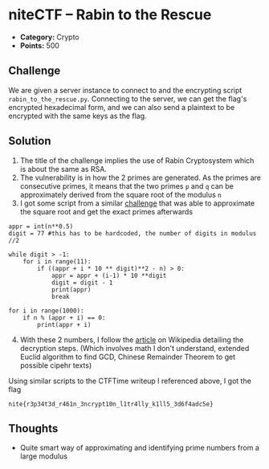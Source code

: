 # niteCTF – Rabin to the Rescue

- **Category:** Crypto
- **Points:** 500

## Challenge

We are given a server instance to connect to and the encrypting script `rabin_to_the_rescue.py`. Connecting to the server, we can get the flag's encrypted hexadecimal form, and we can also send a plaintext to be encrypted with the same keys as the flag.

## Solution

1. The title of the challenge implies the use of Rabin Cryptosystem which is about the same as RSA.
2. The vulnerability is in how the 2 primes are generated. As the primes are consecutive primes, it means that the two primes `p` and `q` can be approximately derived from the square root of the modulus `n`
3. I got some script from a similar [challenge](https://ctftime.org/writeup/13741) that was able to approximate the square root and get the exact primes afterwards

```
appr = int(n**0.5)
digit = 77 #this has to be hardcoded, the number of digits in modulus //2

while digit > -1:
    for i in range(11):
        if ((appr + i * 10 ** digit)**2 - n) > 0:
            appr = appr + (i-1) * 10 **digit
            digit = digit - 1
            print(appr)
            break

for i in range(1000):
    if n % (appr + i) == 0:
        print(appr + i)
```

4. With these 2 numbers, I follow the [article](https://en.wikipedia.org/wiki/Rabin_cryptosystem#Computing_square_roots) on Wikipedia detailing the decryption steps. (Which involves math I don't understand, extended Euclid algorithm to find GCD, Chinese Remainder Theorem to get possible cipehr texts)

Using similar scripts to the CTFTime writeup I referenced above, I got the flag

```
nite{r3p34t3d_r461n_3ncrypt10n_l1tr4lly_k1ll5_3d6f4adc5e}
```

## Thoughts

- Quite smart way of approximating and identifying prime numbers from a large modulus
